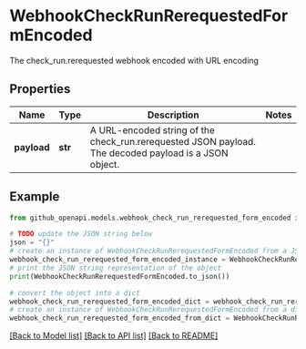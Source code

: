 # WebhookCheckRunRerequestedFormEncoded

The check_run.rerequested webhook encoded with URL encoding

## Properties

Name | Type | Description | Notes
------------ | ------------- | ------------- | -------------
**payload** | **str** | A URL-encoded string of the check_run.rerequested JSON payload. The decoded payload is a JSON object. | 

## Example

```python
from github_openapi.models.webhook_check_run_rerequested_form_encoded import WebhookCheckRunRerequestedFormEncoded

# TODO update the JSON string below
json = "{}"
# create an instance of WebhookCheckRunRerequestedFormEncoded from a JSON string
webhook_check_run_rerequested_form_encoded_instance = WebhookCheckRunRerequestedFormEncoded.from_json(json)
# print the JSON string representation of the object
print(WebhookCheckRunRerequestedFormEncoded.to_json())

# convert the object into a dict
webhook_check_run_rerequested_form_encoded_dict = webhook_check_run_rerequested_form_encoded_instance.to_dict()
# create an instance of WebhookCheckRunRerequestedFormEncoded from a dict
webhook_check_run_rerequested_form_encoded_from_dict = WebhookCheckRunRerequestedFormEncoded.from_dict(webhook_check_run_rerequested_form_encoded_dict)
```
[[Back to Model list]](../README.md#documentation-for-models) [[Back to API list]](../README.md#documentation-for-api-endpoints) [[Back to README]](../README.md)


